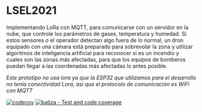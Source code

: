 # LSEL2021
Implementando LoRa con MQTT, para comunicarse con un servidor en la nube, que controle los parámetros de gases, temperatura y humedad. Si estos sensores o el operador detectan algo fuera de lo normal, un dron equipado con una cámara está preparado para sobrevolar la zona y utilizar algoritmos de inteligencia artificial para reconocer si es un incendio y cuales son las zonas más afectadas, para que los equipos de bomberos puedan llegar a las coordenadas más afectadas lo antes posible.

*Este prototipo no usa lora ya que la ESP32 que utilizamos para el desarrollo no tenia conectividad Lora, asi que el protocolo de comunicación es WiFi con MQTT*

[![codecov](https://codecov.io/gh/lsel21a/LSEL/branch/master/graph/badge.svg?token=X4B7AYNMRT)](https://codecov.io/gh/lsel21a/LSEL)
[![baliza - Test and code coverage](https://github.com/lsel21a/LSEL/actions/workflows/test_baliza.yml/badge.svg?branch=master)](https://github.com/lsel21a/LSEL/actions/workflows/test_baliza.yml)
